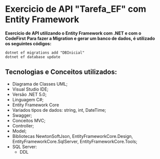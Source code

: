 # Exercicio de API "Tarefa_EF" com Entity Framework
**Exercicio de API utilizando o Entity Framework com .NET e com o CodeFirst**
**Para fazer a Migration e gerar um banco de dados, é utilizado os seguintes códigos:**

```
dotnet ef migrations add "DBInicial"
dotnet ef database update
```

## Tecnologias e Conceitos utilizados:

- Diagrama de Classes UML;
- Visual Studio IDE;
- Versão .NET 5.0;
- Linguagem C#;
- Entity Framework Core 
- Variados tipos de dados: string, int, DateTime;
- Swagger;
- Conceitos MVC;
- Controller;
- Model;
- Bibliotecas NewtonSoftJson, EntityFrameworkCore.Design, EntityFrameworkCore.SqlServer, EntityFrameworkCore.Tools;
- SQL Server:
  - DDL
